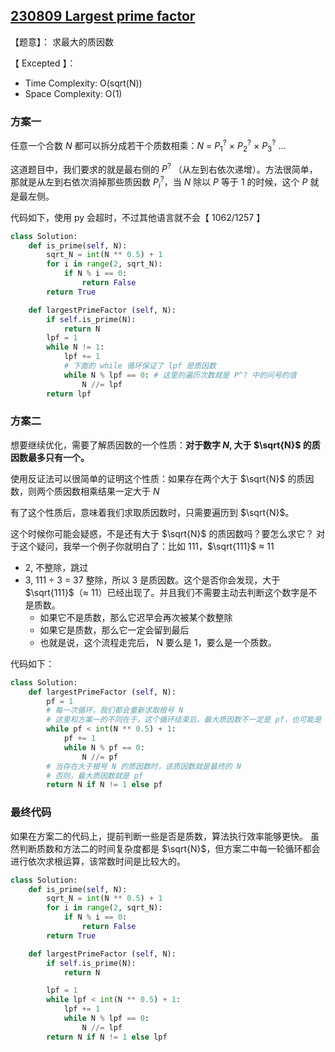 ## [230809 Largest prime factor](https://practice.geeksforgeeks.org/problems/largest-prime-factor2601/1)

【题意】： 求最大的质因数

【 Excepted 】：
-  Time Complexity: O(sqrt(N))
-  Space Complexity: O(1)

### 方案一

任意一个合数 $N$ 都可以拆分成若干个质数相乘：$N$ = $P_1^?$ × $P_2^?$ × $P_3^?$ ...

这道题目中，我们要求的就是最右侧的 $P^?$ （从左到右依次递增）。方法很简单，那就是从左到右依次消掉那些质因数 $P_i^?$，当 $N$ 除以 $P$ 等于 1 的时候，这个 $P$ 就是最左侧。

代码如下，使用 py 会超时，不过其他语言就不会【 1062/1257 】
```py
class Solution:
    def is_prime(self, N):
        sqrt_N = int(N ** 0.5) + 1
        for i in range(2, sqrt_N):
            if N % i == 0:
                return False
        return True

    def largestPrimeFactor (self, N):
        if self.is_prime(N):
            return N
        lpf = 1
        while N != 1:
            lpf += 1
            # 下面的 while 循环保证了 lpf 是质因数
            while N % lpf == 0: # 这里的遍历次数就是 P^? 中的问号的值
                N //= lpf
        return lpf
```

### 方案二

想要继续优化，需要了解质因数的一个性质：**对于数字 $N$, 大于 $\sqrt{N}$ 的质因数最多只有一个。**

使用反证法可以很简单的证明这个性质：如果存在两个大于 $\sqrt{N}$ 的质因数，则两个质因数相乘结果一定大于 $N$

有了这个性质后，意味着我们求取质因数时，只需要遍历到 $\sqrt{N}$。

这个时候你可能会疑惑，不是还有大于 $\sqrt{N}$ 的质因数吗？要怎么求它？
对于这个疑问，我举一个例子你就明白了：比如 111，$\sqrt{111}$ ≈ 11
- 2, 不整除，跳过
- 3, 111 ÷ 3 = 37 整除，所以 3 是质因数。这个是否你会发现，大于 $\sqrt{111}$（≈ 11）已经出现了。并且我们不需要主动去判断这个数字是不是质数。
    - 如果它不是质数，那么它迟早会再次被某个数整除
    - 如果它是质数，那么它一定会留到最后
    - 也就是说，这个流程走完后， N 要么是 1，要么是一个质数。

代码如下：
```py
class Solution:
    def largestPrimeFactor (self, N):
        pf = 1
        # 每一次循环，我们都会重新求取根号 N
        # 这里和方案一的不同在于，这个循环结束后，最大质因数不一定是 pf，也可能是 N
        while pf < int(N ** 0.5) + 1:
            pf += 1
            while N % pf == 0:
                N //= pf
        # 当存在大于根号 N 的质因数时，该质因数就是最终的 N
        # 否则，最大质因数就是 pf
        return N if N != 1 else pf
```

### 最终代码

如果在方案二的代码上，提前判断一些是否是质数，算法执行效率能够更快。
虽然判断质数和方法二的时间复杂度都是 $\sqrt{N}$，但方案二中每一轮循环都会进行依次求根运算，该常数时间是比较大的。

```py
class Solution:
    def is_prime(self, N):
        sqrt_N = int(N ** 0.5) + 1
        for i in range(2, sqrt_N):
            if N % i == 0:
                return False
        return True

    def largestPrimeFactor (self, N):
        if self.is_prime(N):
            return N

        lpf = 1
        while lpf < int(N ** 0.5) + 1:
            lpf += 1
            while N % lpf == 0:
                N //= lpf
        return N if N != 1 else lpf
```